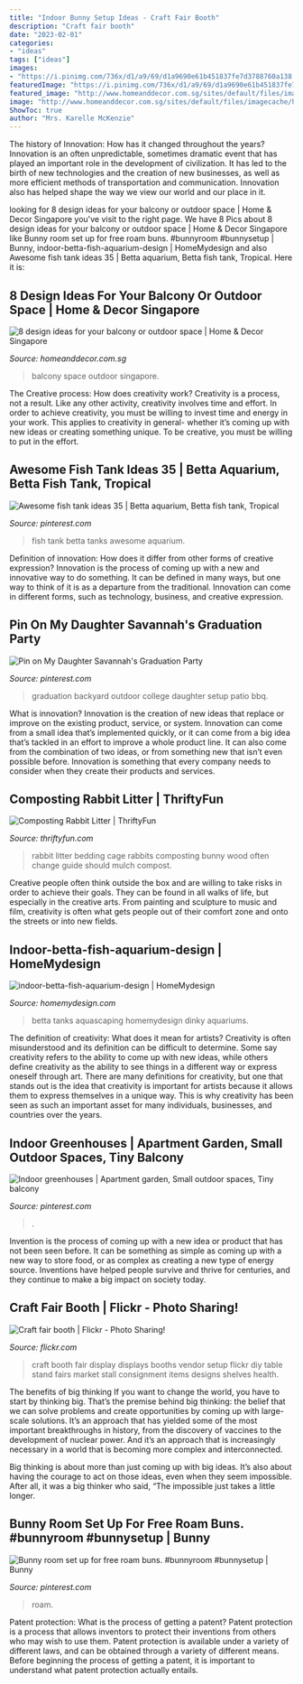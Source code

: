 ```yaml
---
title: "Indoor Bunny Setup Ideas - Craft Fair Booth"
description: "Craft fair booth"
date: "2023-02-01"
categories:
- "ideas"
tags: ["ideas"]
images:
- "https://i.pinimg.com/736x/d1/a9/69/d1a9690e61b451837fe7d3788760a138.jpg"
featuredImage: "https://i.pinimg.com/736x/d1/a9/69/d1a9690e61b451837fe7d3788760a138.jpg"
featured_image: "http://www.homeanddecor.com.sg/sites/default/files/imagecache/hnd_revamp_1x1_large/blog/gallery_article/gallery_images/design-balcony-7.jpg"
image: "http://www.homeanddecor.com.sg/sites/default/files/imagecache/hnd_revamp_1x1_large/blog/gallery_article/gallery_images/design-balcony-7.jpg"
ShowToc: true
author: "Mrs. Karelle McKenzie"
---
```



The history of Innovation: How has it changed throughout the years?
Innovation is an often unpredictable, sometimes dramatic event that has played an important role in the development of civilization. It has led to the birth of new technologies and the creation of new businesses, as well as more efficient methods of transportation and communication. Innovation also has helped shape the way we view our world and our place in it.

	

		
looking for 8 design ideas for your balcony or outdoor space | Home &amp; Decor Singapore you've visit to the right page. We have 8 Pics about 8 design ideas for your balcony or outdoor space | Home &amp; Decor Singapore like Bunny room set up for free roam buns. #bunnyroom #bunnysetup | Bunny, indoor-betta-fish-aquarium-design | HomeMydesign and also Awesome fish tank ideas 35 | Betta aquarium, Betta fish tank, Tropical. Here it is:
		
    
## 8 Design Ideas For Your Balcony Or Outdoor Space | Home &amp; Decor Singapore

<img loading=lazy src="http://www.homeanddecor.com.sg/sites/default/files/imagecache/hnd_revamp_1x1_large/blog/gallery_article/gallery_images/design-balcony-7.jpg" onerror="this.onerror=null;this.src='https://tse4.mm.bing.net/th?id=OIP.fnik14dzPT379oml2m5EmgHaJ4&amp;pid=15.1';" alt="8 design ideas for your balcony or outdoor space | Home &amp; Decor Singapore">

_Source: homeanddecor.com.sg_

>balcony space outdoor singapore. 

	

The Creative process: How does creativity work?
Creativity is a process, not a result. Like any other activity, creativity involves time and effort. In order to achieve creativity, you must be willing to invest time and energy in your work. This applies to creativity in general- whether it’s coming up with new ideas or creating something unique. To be creative, you must be willing to put in the effort.

    
## Awesome Fish Tank Ideas 35 | Betta Aquarium, Betta Fish Tank, Tropical

<img loading=lazy src="https://i.pinimg.com/736x/61/c1/0f/61c10fb94d24cdb9272c32ef24db908c.jpg" onerror="this.onerror=null;this.src='https://tse3.mm.bing.net/th?id=OIP.tITVwxzYlta72Aa9TziRqQHaLE&amp;pid=15.1';" alt="Awesome fish tank ideas 35 | Betta aquarium, Betta fish tank, Tropical">

_Source: pinterest.com_

>fish tank betta tanks awesome aquarium. 

	

Definition of innovation: How does it differ from other forms of creative expression?
Innovation is the process of coming up with a new and innovative way to do something. It can be defined in many ways, but one way to think of it is as a departure from the traditional. Innovation can come in different forms, such as technology, business, and creative expression.

    
## Pin On My Daughter Savannah&#039;s Graduation Party

<img loading=lazy src="https://i.pinimg.com/736x/9c/83/6a/9c836ac9591d36717a0990431b2486c6--string-lights-outdoor-outdoor-parties.jpg" onerror="this.onerror=null;this.src='https://tse2.mm.bing.net/th?id=OIP.eaOG6PHfhlvfnnwtQYBxUwDMEy&amp;pid=15.1';" alt="Pin on My Daughter Savannah&#039;s Graduation Party">

_Source: pinterest.com_

>graduation backyard outdoor college daughter setup patio bbq. 

	

What is innovation?
Innovation is the creation of new ideas that replace or improve on the existing product, service, or system. Innovation can come from a small idea that’s implemented quickly, or it can come from a big idea that’s tackled in an effort to improve a whole product line. It can also come from the combination of two ideas, or from something new that isn’t even possible before. Innovation is something that every company needs to consider when they create their products and services.

    
## Composting Rabbit Litter | ThriftyFun

<img loading=lazy src="https://img.thrfun.com/img/133/068/composting_rabbit_litter_x4.jpg" onerror="this.onerror=null;this.src='https://tse3.mm.bing.net/th?id=OIP.s_U8YtE-GEt3KhI0DSLLFwHaE8&amp;pid=15.1';" alt="Composting Rabbit Litter | ThriftyFun">

_Source: thriftyfun.com_

>rabbit litter bedding cage rabbits composting bunny wood often change guide should mulch compost. 

	

Creative people often think outside the box and are willing to take risks in order to achieve their goals. They can be found in all walks of life, but especially in the creative arts. From painting and sculpture to music and film, creativity is often what gets people out of their comfort zone and onto the streets or into new fields.

    
## Indoor-betta-fish-aquarium-design | HomeMydesign

<img loading=lazy src="https://homemydesign.com/wp-content/uploads/2021/01/indoor-betta-fish-aquarium-design.jpg" onerror="this.onerror=null;this.src='https://tse3.mm.bing.net/th?id=OIP.1PY4UsZnul2B8QvWgy8pIAHaLF&amp;pid=15.1';" alt="indoor-betta-fish-aquarium-design | HomeMydesign">

_Source: homemydesign.com_

>betta tanks aquascaping homemydesign dinky aquariums. 

	

The definition of creativity: What does it mean for artists?
Creativity is often misunderstood and its definition can be difficult to determine. Some say creativity refers to the ability to come up with new ideas, while others define creativity as the ability to see things in a different way or express oneself through art. There are many definitions for creativity, but one that stands out is the idea that creativity is important for artists because it allows them to express themselves in a unique way. This is why creativity has been seen as such an important asset for many individuals, businesses, and countries over the years.

    
## Indoor Greenhouses | Apartment Garden, Small Outdoor Spaces, Tiny Balcony

<img loading=lazy src="https://i.pinimg.com/736x/04/3b/7b/043b7b4c84e09be89db3d640266a24ff.jpg" onerror="this.onerror=null;this.src='https://tse3.mm.bing.net/th?id=OIP.HFpJsTUbQsQwYdQS9U4EKQHaJ4&amp;pid=15.1';" alt="Indoor greenhouses | Apartment garden, Small outdoor spaces, Tiny balcony">

_Source: pinterest.com_

>. 

	

Invention is the process of coming up with a new idea or product that has not been seen before. It can be something as simple as coming up with a new way to store food, or as complex as creating a new type of energy source. Inventions have helped people survive and thrive for centuries, and they continue to make a big impact on society today.

    
## Craft Fair Booth | Flickr - Photo Sharing!

<img loading=lazy src="https://farm8.staticflickr.com/7191/6969875876_f9c8065dc2_z.jpg" onerror="this.onerror=null;this.src='https://tse1.mm.bing.net/th?id=OIP.ZUW2xHqgu632eJvP5S9EnQAAAA&amp;pid=15.1';" alt="Craft fair booth | Flickr - Photo Sharing!">

_Source: flickr.com_

>craft booth fair display displays booths vendor setup flickr diy table stand fairs market stall consignment items designs shelves health. 

	

The benefits of big thinking
If you want to change the world, you have to start by thinking big. That’s the premise behind big thinking: the belief that we can solve problems and create opportunities by coming up with large-scale solutions.
It’s an approach that has yielded some of the most important breakthroughs in history, from the discovery of vaccines to the development of nuclear power. And it’s an approach that is increasingly necessary in a world that is becoming more complex and interconnected.

Big thinking is about more than just coming up with big ideas. It’s also about having the courage to act on those ideas, even when they seem impossible. After all, it was a big thinker who said, “The impossible just takes a little longer.

    
## Bunny Room Set Up For Free Roam Buns. #bunnyroom #bunnysetup | Bunny

<img loading=lazy src="https://i.pinimg.com/736x/d1/a9/69/d1a9690e61b451837fe7d3788760a138.jpg" onerror="this.onerror=null;this.src='https://tse1.mm.bing.net/th?id=OIP.adxgjShMaPQdfgSmp5L9iwHaJw&amp;pid=15.1';" alt="Bunny room set up for free roam buns. #bunnyroom #bunnysetup | Bunny">

_Source: pinterest.com_

>roam. 

	

Patent protection: What is the process of getting a patent?
Patent protection is a process that allows inventors to protect their inventions from others who may wish to use them. Patent protection is available under a variety of different laws, and can be obtained through a variety of different means. Before beginning the process of getting a patent, it is important to understand what patent protection actually entails.

